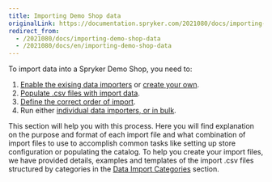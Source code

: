 ```yaml
---
title: Importing Demo Shop data
originalLink: https://documentation.spryker.com/2021080/docs/importing-demo-shop-data
redirect_from:
  - /2021080/docs/importing-demo-shop-data
  - /2021080/docs/en/importing-demo-shop-data
---
```


To import data into a Spryker Demo Shop, you need to:
1. [Enable the exising data importers](https://documentation.spryker.com/docs/data-importers-review-implementation) or [create your own](/docs/scos/dev/developer-guides/202005.0/development-guide/data-import/creating-a-data-importer.html).
2. [Populate .csv files with import data](https://documentation.spryker.com/docs/about-data-import-categories).
3. [Define the correct order of import](https://documentation.spryker.com/docs/execution-order-of-data-importers-in-demo-shop).
4. Run either [individual data importers, or in bulk](https://documentation.spryker.com/docs/importing-data#console-commands-to-run-import). 

This section will help you with this process. Here you will find explanation on the purpose and format of each import file and what combination of import files to use to accomplish common tasks like setting up store configuration or populating the catalog. 
To help you create your import files, we have provided details, examples and templates of the import .csv files structured by categories in the [Data Import Categories](https://documentation.spryker.com/docs/about-data-import-categories) section.


